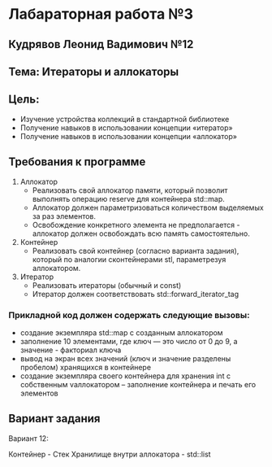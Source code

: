 # **Лабараторная работа №3**
## **Кудрявов Леонид Вадимович №12**

## Тема: Итераторы и аллокаторы

## Цель:
- Изучение устройства коллекций в стандартной библиотеке
- Получение навыков в использовании концепции «итератор»
- Получение навыков в использовании концепции «аллокатор»

## Требования к программе
1. Аллокатор
    - Реализовать свой аллокатор памяти, который позволит выполнять операцию reserve для контейнера std::map.
    - Аллокатор должен параметризоваться количеством выделяемых за раз элементов.
    - Освобождение конкретного элемента не предполагается - аллокатор должен освобождать всю память самостоятельно.
2. Контейнер
    - Реализовать свой контейнер (согласно варианта задания), который по аналогии сконтейнерами stl, параметрезуя аллокатором.
3. Итератор
    - Реализовать итераторы (обычный и const)
    - Итератор должен соответствовать std::forward_iterator_tag

### Прикладной код должен содержать следующие вызовы:
- создание экземпляра std::map с созданным аллокатором
- заполнение 10 элементами, где ключ — это число от 0 до 9, а значение - факториал ключа
- вывод на экран всех значений (ключ и значение разделены пробелом) хранящихся в контейнере
- создание экземпляра своего контейнера для хранения int с собственным vаллокатором –
заполнение контейнера и печать его элементов

## Вариант задания

Вариант 12:

Контейнер - Стек
Хранилище внутри аллокатора - std::list
